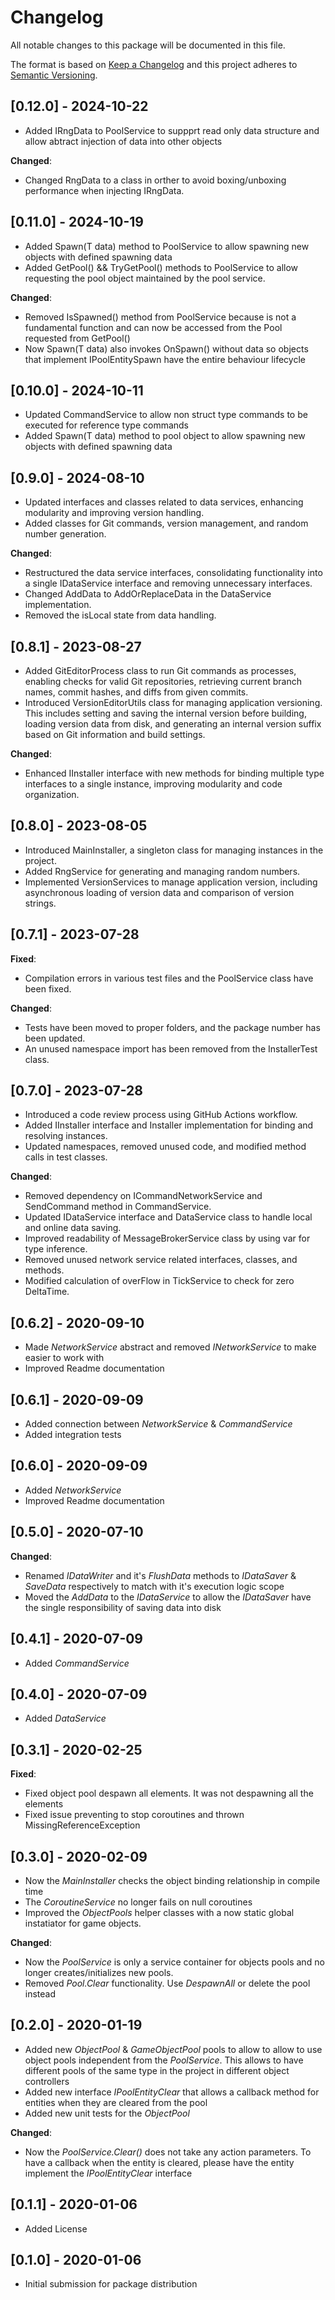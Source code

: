 # Changelog
All notable changes to this package will be documented in this file.

The format is based on [Keep a Changelog](http://keepachangelog.com/en/1.0.0/)
and this project adheres to [Semantic Versioning](http://semver.org/spec/v2.0.0.html).

## [0.12.0] - 2024-10-22

- Added IRngData to PoolService to suppprt read only data structure and allow abtract injection of data into other objects

**Changed**:
- Changed RngData to a class in orther to avoid boxing/unboxing performance when injecting IRngData.

## [0.11.0] - 2024-10-19

- Added Spawn<T>(T data) method to PoolService to allow spawning new objects with defined spawning data
- Added GetPool<T>() && TryGetPool<T>() methods to PoolService to allow requesting the pool object maintained by the pool service.

**Changed**:
- Removed IsSpawned<T>() method from PoolService because is not a fundamental function and can now be accessed from the Pool requested from GetPool()
- Now Spawn<T>(T data) also invokes OnSpawn() without data so objects that implement IPoolEntitySpawn have the entire behaviour lifecycle

## [0.10.0] - 2024-10-11

- Updated CommandService to allow non struct type commands to be executed for reference type commands
- Added Spawn<T>(T data) method to pool object to allow spawning new objects with defined spawning data

## [0.9.0] - 2024-08-10

- Updated interfaces and classes related to data services, enhancing modularity and improving version handling.
- Added classes for Git commands, version management, and random number generation.

**Changed**:
- Restructured the data service interfaces, consolidating functionality into a single IDataService interface and removing unnecessary interfaces.
- Changed AddData to AddOrReplaceData in the DataService implementation.
- Removed the isLocal state from data handling.

## [0.8.1] - 2023-08-27

- Added GitEditorProcess class to run Git commands as processes, enabling checks for valid Git repositories, retrieving current branch names, commit hashes, and diffs from given commits.
- Introduced VersionEditorUtils class for managing application versioning. This includes setting and saving the internal version before building, loading version data from disk, and generating an internal version suffix based on Git information and build settings.

**Changed**:
- Enhanced IInstaller interface with new methods for binding multiple type interfaces to a single instance, improving modularity and code organization.

## [0.8.0] - 2023-08-05

- Introduced MainInstaller, a singleton class for managing instances in the project.
- Added RngService for generating and managing random numbers.
- Implemented VersionServices to manage application version, including asynchronous loading of version data and comparison of version strings.

## [0.7.1] - 2023-07-28

**Fixed**:
- Compilation errors in various test files and the PoolService class have been fixed.

**Changed**:
- Tests have been moved to proper folders, and the package number has been updated.
- An unused namespace import has been removed from the InstallerTest class.

## [0.7.0] - 2023-07-28

- Introduced a code review process using GitHub Actions workflow.
- Added IInstaller interface and Installer implementation for binding and resolving instances.
- Updated namespaces, removed unused code, and modified method calls in test classes.

**Changed**:
- Removed dependency on ICommandNetworkService and SendCommand method in CommandService.
- Updated IDataService interface and DataService class to handle local and online data saving.
- Improved readability of MessageBrokerService class by using var for type inference.
- Removed unused network service related interfaces, classes, and methods.
- Modified calculation of overFlow in TickService to check for zero DeltaTime.

## [0.6.2] - 2020-09-10

- Made *NetworkService* abstract and removed *INetworkService* to make easier to work with
- Improved Readme documentation

## [0.6.1] - 2020-09-09

- Added connection between *NetworkService* & *CommandService*
- Added integration tests

## [0.6.0] - 2020-09-09

- Added *NetworkService*
- Improved Readme documentation

## [0.5.0] - 2020-07-10

**Changed**:
- Renamed *IDataWriter* and it's *FlushData* methods to *IDataSaver* & *SaveData* respectively to match with it's execution logic scope
- Moved the *AddData* to the *IDataService* to allow the *IDataSaver* have the single responsibility of saving data into disk  

## [0.4.1] - 2020-07-09

- Added *CommandService*

## [0.4.0] - 2020-07-09

- Added *DataService*

## [0.3.1] - 2020-02-25

**Fixed**:
- Fixed object pool despawn all elements. It was not despawning all the elements
- Fixed issue preventing to stop coroutines and thrown MissingReferenceException

## [0.3.0] - 2020-02-09

- Now the *MainInstaller* checks the object binding relationship in compile time
- The *CoroutineService* no longer fails on null coroutines
- Improved the *ObjectPools* helper classes with a now static global instatiator for game objects.

**Changed**:
- Now the *PoolService* is only a service container for objects pools and no longer creates/initializes new pools.
- Removed *Pool.Clear* functionality. Use *DespawnAll* or delete the pool instead 

## [0.2.0] - 2020-01-19

- Added new *ObjectPool* & *GameObjectPool* pools to allow to allow to use object pools independent from the *PoolService*. This allows to have different pools of the same type in the project in different object controllers
- Added new interface *IPoolEntityClear* that allows a callback method for entities when they are cleared from the pool
- Added new unit tests for the *ObjectPool*

**Changed**:
- Now the *PoolService.Clear()* does not take any action parameters. To have a callback when the entity is cleared, please have the entity implement the *IPoolEntityClear* interface

## [0.1.1] - 2020-01-06

- Added License

## [0.1.0] - 2020-01-06

- Initial submission for package distribution
